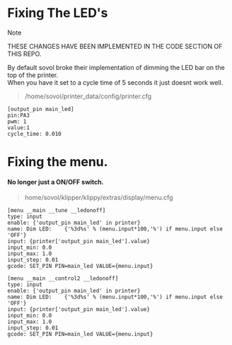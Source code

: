 # Fixing The LED's

> [!NOTE]
> THESE CHANGES HAVE BEEN IMPLEMENTED IN THE CODE SECTION OF THIS REPO.

By default sovol broke their implementation of dimming the LED bar on the top of the printer.<br>When you have it set to a cycle time of 5 seconds it just doesnt work well.


> /home/sovol/printer_data/config/printer.cfg

    [output_pin main_led]
    pin:PA3
    pwm: 1
    value:1
    cycle_time: 0.010










# Fixing the menu. 
#### No longer just a ON/OFF switch.

> home/sovol/klipper/klippy/extras/display/menu.cfg

    [menu __main __tune __ledonoff]
    type: input
    enable: {'output_pin main_led' in printer}
    name: Dim LED:    {'%3d%s' % (menu.input*100,'%') if menu.input else 'OFF'}
    input: {printer['output_pin main_led'].value}
    input_min: 0.0
    input_max: 1.0
    input_step: 0.01
    gcode: SET_PIN PIN=main_led VALUE={menu.input}

    [menu __main __control2 __ledonoff]
    type: input
    enable: {'output_pin main_led' in printer}
    name: Dim LED:    {'%3d%s' % (menu.input*100,'%') if menu.input else 'OFF'}
    input: {printer['output_pin main_led'].value}
    input_min: 0.0
    input_max: 1.0
    input_step: 0.01
    gcode: SET_PIN PIN=main_led VALUE={menu.input}

